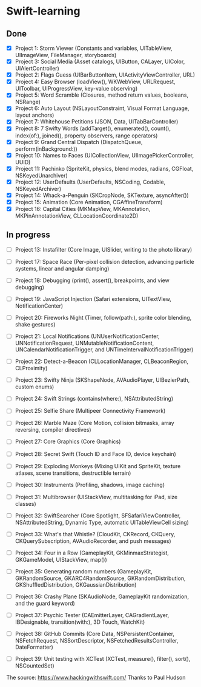 # Swift-learning

## Done
- [X] Project 1: Storm Viewer (Constants and variables, UITableView, UIImageView, FileManager, storyboards)
- [X] Project 3: Social Media (Asset catalogs, UIButton, CALayer, UIColor, UIAlertController)
- [X] Project 2: Flags Guess (UIBarButtonItem, UIActivityViewController, URL)
- [X] Project 4: Easy Browser (loadView(), WKWebView, URLRequest, UIToolbar, UIProgressView, key-value observing)
- [X] Project 5: Word Scramble (Closures, method return values, booleans, NSRange)
- [X] Project 6: Auto Layout (NSLayoutConstraint, Visual Format Language, layout anchors)
- [X] Project 7: Whitehouse Petitions (JSON, Data, UITabBarController)
- [X] Project 8: 7 Swifty Words (addTarget(), enumerated(), count(), index(of:), joined(), property observers, range operators)
- [X] Project 9: Grand Central Dispatch (DispatchQueue, perform(inBackground:))
- [X] Project 10: Names to Faces (UICollectionView, UIImagePickerController, UUID)
- [X] Project 11: Pachinko (SpriteKit, physics, blend modes, radians, CGFloat, NSKeyedUnarchiver)
- [X] Project 12: UserDefaults (UserDefaults, NSCoding, Codable, NSKeyedArchiver)
- [X] Project 14: Whack-a-Penguin (SKCropNode, SKTexture, asyncAfter())
- [X] Project 15: Animation (Core Animation, CGAffineTransform)
- [X] Project 16: Capital Cities (MKMapView, MKAnnotation, MKPinAnnotationView, CLLocationCoordinate2D)

## In progress
- [ ] Project 13: Instafilter (Core Image, UISlider, writing to the photo library)
- [ ] Project 17: Space Race (Per-pixel collision detection, advancing particle systems, linear and angular damping)
- [ ] Project 18: Debugging (print(), assert(), breakpoints, and view debugging)
- [ ] Project 19: JavaScript Injection (Safari extensions, UITextView, NotificationCenter)
- [ ] Project 20: Fireworks Night (Timer, follow(path:), sprite color blending, shake gestures)
- [ ] Project 21: Local Notifications (UNUserNotificationCenter, UNNotificationRequest, UNMutableNotificationContent, UNCalendarNotificationTrigger, and UNTimeIntervalNotificationTrigger)
- [ ] Project 22: Detect-a-Beacon (CLLocationManager, CLBeaconRegion, CLProximity)
- [ ] Project 23: Swifty Ninja (SKShapeNode, AVAudioPlayer, UIBezierPath, custom enums)
- [ ] Project 24: Swift Strings (contains(where:), NSAttributedString)
- [ ] Project 25: Selfie Share (Multipeer Connectivity Framework)
- [ ] Project 26: Marble Maze (Core Motion, collision bitmasks, array reversing, compiler directives)
- [ ] Project 27: Core Graphics (Core Graphics)
- [ ] Project 28: Secret Swift (Touch ID and Face ID, device keychain)
- [ ] Project 29: Exploding Monkeys (Mixing UIKit and SpriteKit, texture atlases, scene transitions, destructible terrain)
- [ ] Project 30: Instruments (Profiling, shadows, image caching)
- [ ] Project 31: Multibrowser (UIStackView, multitasking for iPad, size classes)
- [ ] Project 32: SwiftSearcher (Core Spotlight, SFSafariViewController, NSAttributedString, Dynamic Type, automatic UITableViewCell sizing)
- [ ] Project 33: What's that Whistle? (CloudKit, CKRecord, CKQuery, CKQuerySubscription, AVAudioRecorder, and push messages)
- [ ] Project 34: Four in a Row (GameplayKit, GKMinmaxStrategist, GKGameModel, UIStackView, map())
- [ ] Project 35: Generating random numbers (GameplayKit, GKRandomSource, GKARC4RandomSource, GKRandomDistribution, GKShuffledDistribution, GKGaussianDistribution)
- [ ] Project 36: Crashy Plane (SKAudioNode, GameplayKit randomization, and the guard keyword)
- [ ] Project 37: Psychic Tester (CAEmitterLayer, CAGradientLayer, IBDesignable, transition(with:), 3D Touch, WatchKit)
- [ ] Project 38: GitHub Commits (Core Data, NSPersistentContainer, NSFetchRequest, NSSortDescriptor, NSFetchedResultsController, DateFormatter)
- [ ] Project 39: Unit testing with XCTest (XCTest, measure(), filter(), sort(), NSCountedSet)



The source: https://www.hackingwithswift.com/
Thanks to Paul Hudson
